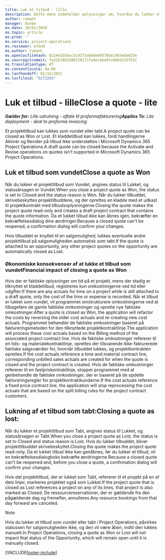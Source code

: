 ```yaml
---
title: Luk et tilbud - lille
description: Dette emne indeholder oplysninger om, hvordan du lukker et tilbud i Project Operations.
author: rumant
manager: Annbe
ms.date: 10/01/2020
ms.topic: article
ms.prod: ''
ms.service: project-operations
ms.reviewer: kfend
ms.author: rumant
ms.openlocfilehash: 6214e1b5bec5c9173a6b6e69578de14654da633e
ms.sourcegitcommit: fa32b1893286f20271fa4ec4be8fc68bd135f53c
ms.translationtype: HT
ms.contentlocale: da-DK
ms.lasthandoff: 02/15/2021
ms.locfileid: "5272263"
---
```

# <a name="close-a-quote---lite"></a><span data-ttu-id="89384-103">Luk et tilbud - lille</span><span class="sxs-lookup"><span data-stu-id="89384-103">Close a quote - lite</span></span>

<span data-ttu-id="89384-104">_**Gælder for:** Lille udrulning - aftale til proformafakturering_</span><span class="sxs-lookup"><span data-stu-id="89384-104">_**Applies To:** Lite deployment - deal to proforma invoicing_</span></span>

<span data-ttu-id="89384-105">Et projekttilbud kan lukkes som vundet eller tabt.</span><span class="sxs-lookup"><span data-stu-id="89384-105">A project quote can be closed as Won or Lost.</span></span> <span data-ttu-id="89384-106">Et kladdetilbud kan lukkes, fordi handlingerne Aktivér og Revider på tilbud ikke understøttes i Microsoft Dynamics 365 Project Operations.</span><span class="sxs-lookup"><span data-stu-id="89384-106">A draft quote can be closed because the Activate and Revise operations on quotes isn't supported in Microsoft Dynamics 365 Project Operations.</span></span>

## <a name="close-a-quote-as-won"></a><span data-ttu-id="89384-107">Luk et tilbud som vundet</span><span class="sxs-lookup"><span data-stu-id="89384-107">Close a quote as Won</span></span>

<span data-ttu-id="89384-108">Når du lukker et projekttilbud som Vundet, angives status til Lukket, og statusårsagen er Vundet.</span><span class="sxs-lookup"><span data-stu-id="89384-108">When you close a project quote as Won, the status is set to Closed and the status reason is Won.</span></span> <span data-ttu-id="89384-109">Når du lukker tilbuddet, skrivebeskyttes projektilbuddene, og der oprettes en kladde med et udkast til projektkontrakt med tilbudsoplysningerne.</span><span class="sxs-lookup"><span data-stu-id="89384-109">Closing the quote makes the project quote read-only and creates a draft project contract that contains the quote information.</span></span> <span data-ttu-id="89384-110">Da et lukket tilbud ikke kan åbnes igen, bekræfter en bekræftelsesdialog dine ændringer.</span><span class="sxs-lookup"><span data-stu-id="89384-110">Because a closed quote can't be reopened, a confirmation dialog will confirm your changes.</span></span>

<span data-ttu-id="89384-111">Hvis tilbuddet er knyttet til en salgsmulighed, lukkes eventuelle andre projekttilbud på salgsmuligheden automatisk som tabt.</span><span class="sxs-lookup"><span data-stu-id="89384-111">If the quote is attached to an opportunity, any other project quotes on the opportunity are automatically closed as Lost.</span></span>

### <a name="financial-impact-of-closing-a-quote-as-won"></a><span data-ttu-id="89384-112">Økonomiske konsekvenser af at lukke et tilbud som vundet</span><span class="sxs-lookup"><span data-stu-id="89384-112">Financial impact of closing a quote as Won</span></span>

<span data-ttu-id="89384-113">Hvis der er faktiske oplysninger om tid på et projekt, mens der stadig er tilknyttet et kladdetilbud, registreres kun omkostningerne ved tid eller udgifter.</span><span class="sxs-lookup"><span data-stu-id="89384-113">If there are any actuals for time on a project while is still attached to a draft quote, only the cost of the time or expense is recorded.</span></span> <span data-ttu-id="89384-114">Når et tilbud er lukket som vundet, vil programmet omstrukturere omkostningerne ved at tilbageføre de gamle faktiske omkostninger og oprette nye faktiske omkostninger.</span><span class="sxs-lookup"><span data-stu-id="89384-114">After a quote is closed as Won, the application will refactor the costs by reversing the older cost actuals and re-creating new cost actuals.</span></span> <span data-ttu-id="89384-115">Programmet behandler de faktiske omkostninger baseret på faktureringsmetoden for den tilknyttede projektkontraktlinje.</span><span class="sxs-lookup"><span data-stu-id="89384-115">The application will process these cost actuals based on the Billing method of the associated project contract line.</span></span> <span data-ttu-id="89384-116">Hvis de faktiske omkostninger refererer til en tids- og materialekontraktlinje, oprettes der tilsvarende ikke-fakturerede faktiske salgsværdier for, hvornår tilbuddet lukkes, og projektkontrakten oprettes.</span><span class="sxs-lookup"><span data-stu-id="89384-116">If the cost actuals reference a time and material contract line, corresponding unbilled sales actuals are created for when the quote is closed and the project contract is created.</span></span> <span data-ttu-id="89384-117">Hvis de faktiske omkostninger refererer til en fastpriskontraktlinje, stopper programmet med at genbehandle de faktiske omkostninger, der er baseret på de opdelte faktureringsregler for projektkontraktkunderne.</span><span class="sxs-lookup"><span data-stu-id="89384-117">If the cost actuals reference a fixed price contract line, the application will stop reprocessing the cost actuals that are based on the split billing rules for the project contract customers.</span></span>

## <a name="closing-a-quote-as-lost"></a><span data-ttu-id="89384-118">Lukning af et tilbud som tabt:</span><span class="sxs-lookup"><span data-stu-id="89384-118">Closing a quote as lost:</span></span>

<span data-ttu-id="89384-119">Når du lukker et projekttilbud som Tabt, angives status til Lukket, og statusårsagen er Tabt.</span><span class="sxs-lookup"><span data-stu-id="89384-119">When you close a project quote as Lost, the status is set to Closed and status reason is Lost.</span></span> <span data-ttu-id="89384-120">Hvis du lukker tilbuddet, bliver projekttilbuddet skrivebeskyttet.</span><span class="sxs-lookup"><span data-stu-id="89384-120">Closing the quote makes the project quote read-only.</span></span> <span data-ttu-id="89384-121">Da et lukket tilbud ikke kan genåbnes, før du lukker et tilbud, vil en bekræftelsesdialogboks bekræfte ændringerne.</span><span class="sxs-lookup"><span data-stu-id="89384-121">Because a closed quote can't be reopened and, before you close a quote, a confirmation dialog will confirm your changes.</span></span>

<span data-ttu-id="89384-122">Hvis det projekttilbud, der er lukket som Tabt, refererer til et projekt på en af dets linjer, markeres projektet også som Lukket.</span><span class="sxs-lookup"><span data-stu-id="89384-122">If the project quote that is closed as Lost references a project on any of its lines, that project is also marked as Closed.</span></span> <span data-ttu-id="89384-123">De ressourcereservationer, der er gældende fra den pågældende dag og fremefter, annulleres.</span><span class="sxs-lookup"><span data-stu-id="89384-123">Any resource bookings from that day forward are canceled.</span></span>

> [!NOTE]
> <span data-ttu-id="89384-124">Hvis du lukker et tilbud som vundet eller tabt i Project Operations, påvirkes statussen for salgsmuligheden ikke, og den vil være åben, indtil den lukkes manuelt.</span><span class="sxs-lookup"><span data-stu-id="89384-124">In Project Operations, closing a quote as Won or Lost will not impact that status of the Opportunity, which will remain open until it is manually closed.</span></span>


[!INCLUDE[footer-include](../../includes/footer-banner.md)]